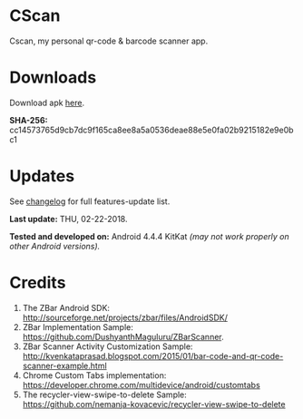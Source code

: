 # CScan

Cscan, my personal qr-code & barcode scanner app.

# Downloads
Download apk [here](https://github.com/calaaa/CScan/blob/master/CScan/app/apk/release/cscan_release.apk).

**SHA-256:** cc14573765d9cb7dc9f165ca8ee8a5a0536deae88e5e0fa02b9215182e9e0bc1

# Updates
See [changelog](https://github.com/calaaa/CScan/blob/master/changelog.md) for full features-update list.

**Last update:** THU, 02-22-2018.

**Tested and developed on:** Android 4.4.4 KitKat *(may not work properly on other Android versions).*

# Credits
1. The ZBar Android SDK: http://sourceforge.net/projects/zbar/files/AndroidSDK/
2. ZBar Implementation Sample: https://github.com/DushyanthMaguluru/ZBarScanner.
3. ZBar Scanner Activity Customization Sample: http://kvenkataprasad.blogspot.com/2015/01/bar-code-and-qr-code-scanner-example.html
3. Chrome Custom Tabs implementation: https://developer.chrome.com/multidevice/android/customtabs
4. The recycler-view-swipe-to-delete Sample: https://github.com/nemanja-kovacevic/recycler-view-swipe-to-delete
